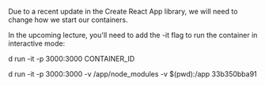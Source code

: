 

Due to a recent update in the Create React App library, we will need to change how we start our containers.

In the upcoming lecture, you'll need to add the -it flag to run the container in interactive mode:

d run -it -p 3000:3000 CONTAINER_ID

d run -it -p 3000:3000 -v /app/node_modules -v $(pwd):/app 33b350bba91